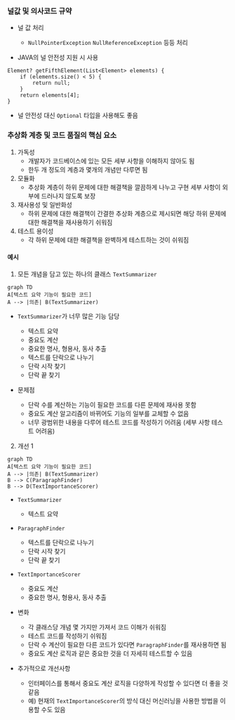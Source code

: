 ### 널값 및 의사코드 규약

- 널 값 처리
    - `NullPointerException` `NullReferenceException` 등등 처리

- JAVA의 널 안전성 지원 시 사용

``` 
Element? getFifthElement(List<Element> elements) {
    if (elements.size() < 5) {
        return null; 
    }
    return elements[4];
}
```

- 널 안전성 대신 `Optional` 타입을 사용해도 좋음

### 추상화 계층 및 코드 품질의 핵심 요소

1. 가독성
    - 개발자가 코드베이스에 있는 모든 세부 사항을 이해하지 않아도 됨
    - 한두 개 정도의 계층과 몇개의 개념만 다루면 됨
2. 모듈화
    - 추상화 계층이 하위 문제에 대한 해결책을 깔끔하게 나누고 구현 세부 사항이 외부에 드러나지 않도록 보장
3. 재사용성 및 일반화성
    - 하위 문제에 대한 해결책이 간결한 추상화 계층으로 제시되면 해당 하위 문제에 대한 해결책을 재사용하기 쉬워짐
4. 테스트 용이성
    - 각 하위 문제에 대한 해결책을 완벽하게 테스트하는 것이 쉬워짐

#### 예시

1. 모든 개념을 담고 있는 하나의 클래스 `TextSummarizer`

```mermaid
graph TD
A[텍스트 요약 기능이 필요한 코드]
A --> |의존| B(TextSummarizer)
```

- `TextSummarizer`가 너무 많은 기능 담당
    - 텍스트 요약
    - 중요도 계산
    - 중요한 명사, 형용사, 동사 추출
    - 텍스트를 단락으로 나누기
    - 단락 시작 찾기
    - 단락 끝 찾기

- 문제점
    - 단락 수를 계산하는 기능이 필요한 코드를 다른 문제에 재사용 못함
    - 중요도 계산 알고리즘이 바뀌어도 기능의 일부를 교체할 수 없음
    - 너무 광범위한 내용을 다루어 테스트 코드를 작성하기 어려움 (세부 사항 테스트 어려움)

2. 개선 1

```mermaid
graph TD
A[텍스트 요약 기능이 필요한 코드]
A --> |의존| B(TextSummarizer)
B --> C(ParagraphFinder) 
B --> D(TextImportanceScorer)
```

- `TextSummarizer`
    - 텍스트 요약
- `ParagraphFinder`
    - 텍스트를 단락으로 나누기
    - 단락 시작 찾기
    - 단락 끝 찾기
- `TextImportanceScorer`
    - 중요도 계산
    - 중요한 명사, 형용사, 동사 추출

- 변화
    - 각 클래스당 개념 몇 가지만 가져서 코드 이해가 쉬워짐
    - 테스트 코드를 작성하기 쉬워짐
    - 단락 수 계산이 필요한 다른 코드가 있다면 `ParagraphFinder`를 재사용하면 됨
    - 중요도 계산 로직과 같은 중요한 것을 더 자세히 테스트할 수 있음
- 추가적으로 개선사항
    - 인터페이스를 통해서 중요도 계산 로직을 다양하게 작성할 수 있다면 더 좋을 것 같음
    - 예) 현재의 `TextImportanceScorer`의 방식 대신 머신러닝을 사용한 방법을 이용할 수도 있음